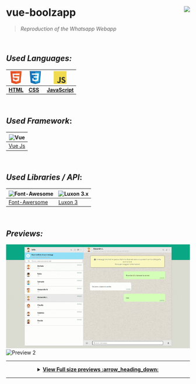 # **vue-boolzapp**    <img height="25" align="right" src="https://img.shields.io/badge/Made%20with-Markdown-1f425f.svg">

> _Reproduction of the Whatsapp Webapp_


<br/>


## *_Used Languages:_*

|<img align="center" src="https://github.com/ValerioGc/ValerioGc/blob/64e651615d68fb71ddfe78c747f2913d1ec29607/assets/skills&tools/skills/html.svg" width="36" height="36" alt="HTML5" />|<img align="center" src="https://github.com/ValerioGc/ValerioGc/blob/64e651615d68fb71ddfe78c747f2913d1ec29607/assets/skills&tools/skills/css.svg" width="36" height="36" align="center" alt="CSS3" /> |  <img align="center" src="https://github.com/ValerioGc/ValerioGc/blob/64e651615d68fb71ddfe78c747f2913d1ec29607/assets/skills&tools/skills/javascript.svg" width="36" height="36" align="center" alt="Bootstrap">|
|--|--|--|
| [**HTML**](https://developer.mozilla.org/en-US/docs/Glossary/HTML5) | [**CSS**](https://developer.mozilla.org/en-US/docs/Web/CSS) | [**JavaScript**](https://developer.mozilla.org/en-US/docs/Web/JavaScript) |

<br/>

## *_Used Framework_*:

|  <img align="center" src="https://raw.githubusercontent.com/danielcranney/readme-generator/main/public/icons/skills/vuejs-colored.svg" width="36" height="36" alt="Vue" />| 
|--|
|    <a href="https://vuejs.org/" target="_blank" rel="noreferrer">Vue Js</a>| 

<br/>

## *_Used Libraries / API_*:

|     <img align="center" src="https://cdn.worldvectorlogo.com/logos/fontawesome-1.svg" width="36" height="36" alt="Font-Awesome" /> |     <img align="center" src="https://raw.githubusercontent.com/moment/luxon/96994411ae941ce4f2c6aeff55d6f2ac9c21d908/site/docs/_media/Luxon_icon.svg" width="36" height="36" alt="Luxon 3.x" /> |
|--|--|
|        <a href="https://vuejs.org/" target="_blank" rel="noreferrer">Font-Awersome</a>|     <a href="https://moment.github.io/luxon/#/" target="_blank" rel="noreferrer">Luxon 3</a>|


<br />

## *_Previews:_*

![Preview 1](/previews/bolzapp.gif)
![Preview 2](/previews/bolzapp.png)

--------


<details align="center">  
  <summary><strong><ins> View Full size previews :arrow_heading_down: </summary></strong></ins>
  
  <br/>

  <img src="/previews/preview-bolzapp.png" alt="preview1" /> 
  <img src="/previews/preview-bolzapp2.png" alt="preview2" /> 
  <img src="/previews/preview-bolzapp3.png" alt="preview3" /> 
  <img src="/previews/preview-bolzapp4.png" alt="preview4" />  
  <img src="/previews/preview-bolzapp5.png" alt="preview5" /> 
  <img src="/previews/preview-bolzapp6.png" alt="preview6" /> 

</details>

--------
